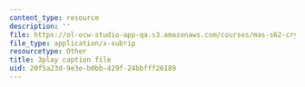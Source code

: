 ```yaml
---
content_type: resource
description: ''
file: https://ol-ocw-studio-app-qa.s3.amazonaws.com/courses/mas-s62-cryptocurrency-engineering-and-design-spring-2018/20f5a23d9e3eb0bb429f24bbfff26189_mhQebe1Y4d0.srt
file_type: application/x-subrip
resourcetype: Other
title: 3play caption file
uid: 20f5a23d-9e3e-b0bb-429f-24bbfff26189
---
```

